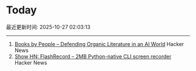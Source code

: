 # Today

最近更新时间: 2025-10-27 02:03:13

--- 
1. [Books by People – Defending Organic Literature in an AI World](https://booksbypeople.org/) Hacker News
2. [Show HN: FlashRecord – 2MB Python-native CLI screen recorder](https://github.com/Flamehaven/FlashRecord) Hacker News
